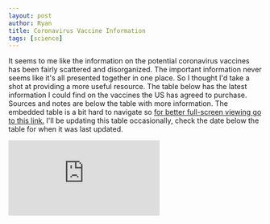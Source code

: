 ```yaml
---
layout: post
author: Ryan
title: Coronavirus Vaccine Information
tags: [science]
---
```

It seems to me like the information on the potential coronavirus vaccines has been fairly scattered and disorganized. The important information never seems like it's all presented together in one place. So I thought I'd take a shot at providing a more useful resource. The table below has the latest information I could find on the vaccines the US has agreed to purchase. Sources and notes are below the table with more information. The embedded table is a bit hard to navigate so [for better full-screen viewing go to this link.](https://docs.google.com/spreadsheets/d/e/2PACX-1vRv1dkfnXoJ0qQ_EVlLBaMnoezi5kvH9NdqaHC1o7c7T48t92xmvNjlvOATnISwUzrEHagOGHUQyU4C/pubhtml?gid=0&single=true) I'll be updating this table occasionally, check the date below the table for when it was last updated.

<div class="embedvideodiv">
<iframe class="embediframe" src="https://docs.google.com/spreadsheets/d/e/2PACX-1vRv1dkfnXoJ0qQ_EVlLBaMnoezi5kvH9NdqaHC1o7c7T48t92xmvNjlvOATnISwUzrEHagOGHUQyU4C/pubhtml?gid=0&amp;single=true&amp;widget=false&amp;headers=false&amp;chrome=false" frameborder="0"></iframe>
</div>
